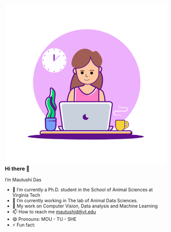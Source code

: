 <p align="left">
  <img src="https://github.com/MautushiD/MautushiD/blob/main/157189039-c09b3e38-9f42-42c0-ab54-14f1574190a7.gif" align="right" style="height: 50%;">
</p>

  
<p align="left">
 
### Hi there 👋
I’m Mautushi Das
- 🔭 I’m currently a Ph.D. student in the School of Animal Sciences at Virginia Tech
- 🌱 I’m currently working in The lab of Animal Data Sciences.
- 💞️ My work on Computer Vision, Data analysis and Machine Learning
- 📫 How to reach me mautushid@vt.edu
- 😄 Pronouns: MOU - TU - SHE
- ⚡ Fun fact:
</p>
